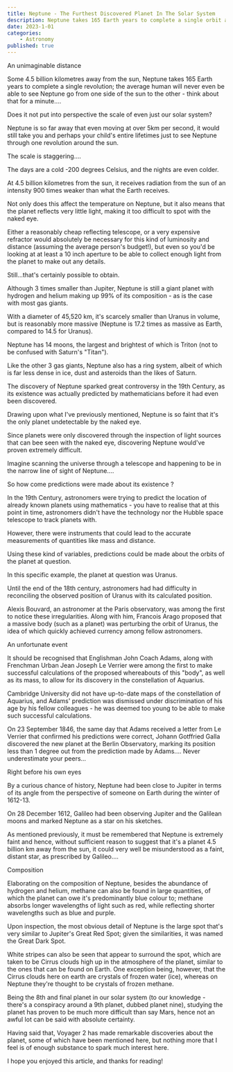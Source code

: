 ```yaml
---
title: Neptune - The Furthest Discovered Planet In The Solar System
description: Neptune takes 165 Earth years to complete a single orbit around the sun, and is completely unobservable from Earth with the naked eye. 
date: 2023-1-01
categories:
    - Astronomy
published: true
---
```



An unimaginable distance

Some 4.5 billion kilometres away from the sun, Neptune takes 165 Earth years to complete a single revolution; the average human will never even be able to see Neptune go from one side of the sun to the other - think about that for a minute....

Does it not put into perspective the scale of even just our solar system? 

Neptune is so far away that even moving at over 5km per second, it would still take you and perhaps your child's entire lifetimes just to see Neptune through one revolution around the sun.

The scale is staggering....

The days are a cold -200 degrees Celsius, and the nights are even colder. 

At 4.5 billion kilometres from the sun, it receives radiation from the sun of an intensity 900 times weaker than what the Earth receives. 

Not only does this affect the temperature on Neptune, but it also means that the planet reflects very little light, making it too difficult to spot with the naked eye. 

Either a reasonably cheap reflecting telescope, or a very expensive refractor would absolutely be necessary for this kind of luminosity and distance (assuming the average person's budget!), but even so you'd be looking at at least a 10 inch aperture to be able to collect enough light from the planet to make out any details.

Still...that's certainly possible to obtain. 

Although 3 times smaller than Jupiter, Neptune is still a giant planet with hydrogen and helium making up 99% of its composition - as is the case with most gas giants. 

With a diameter of 45,520 km, it's scarcely smaller than Uranus in volume, but is reasonably more massive (Neptune is 17.2 times as massive as Earth, compared to 14.5 for Uranus). 

Neptune has 14 moons, the largest and brightest of which is Triton (not to be confused with Saturn's "Titan").  

Like the other 3 gas giants, Neptune also has a ring system, albeit of which is far less dense in ice, dust and asteroids than the likes of Saturn. 


The discovery of Neptune sparked great controversy in the 19th Century, as its existence was actually predicted by mathematicians before it had even been discovered. 

Drawing upon what I've previously mentioned, Neptune is so faint that it's the only planet undetectable by the naked eye. 

Since planets were only discovered through the inspection of light sources that can bee seen with the naked eye, discovering Neptune would've proven extremely difficult. 

Imagine scanning the universe through a telescope and happening to be in the narrow line of sight of Neptune.... 

So how come predictions were made about its existence ?

In the 19th Century, astronomers were trying to predict the location of already known planets using mathematics - you have to realise that at this point in time, astronomers didn't have the technology nor the Hubble space telescope to track planets with. 

However, there were instruments that could lead to the accurate measurements of quantities like mass and distance. 

Using these kind of variables, predictions could be made about the orbits of the planet at question. 

In this specific example, the planet at question was Uranus. 

Until the end of the 18th century, astronomers had had difficulty in reconciling the observed position of Uranus with its calculated position. 

Alexis Bouvard, an astronomer at the Paris observatory, was among the first to notice these irregularities. Along with him, Francois Arago proposed that a massive body (such as a planet) was perturbing the orbit of Uranus, the idea of which quickly achieved currency among fellow astronomers.   

An unfortunate event

It should be recognised that Englishman John Coach Adams, along with Frenchman Urban Jean Joseph Le Verrier were among the first to make successful calculations of the proposed whereabouts of this "body", as well as its mass, to allow for its discovery in the constellation of Aquarius. 

Cambridge University did not have up-to-date maps of the constellation of Aquarius, and Adams' prediction was dismissed under discrimination of his age by his fellow colleagues - he was deemed too young to be able to make such successful calculations. 

On 23 September 1846, the same day that Adams received a letter from Le Verrier that confirmed his predictions were correct, Johann Gotffried Galla discovered the new planet at the Berlin Observatory, marking its position less than 1 degree out from the prediction made by Adams.... Never underestimate your peers...

Right before his own eyes

By a curious chance of history, Neptune had been close to Jupiter in terms of its angle from the perspective of someone on Earth during the winter of 1612-13. 

On 28 December 1612, Galileo had been observing Jupiter and the Galilean moons and marked Neptune as a star on his sketches. 

As mentioned previously, it must be remembered that Neptune is extremely faint and hence, without sufficient reason to suggest that it's a planet 4.5 billion km away from the sun, it could very well be misunderstood as a faint, distant star, as prescribed by Galileo.... 

Composition 

Elaborating on the composition of Neptune, besides the abundance of hydrogen and helium, methane can also be found in large quantities, of which the planet can owe it's predominantly blue colour to; methane absorbs longer wavelengths of light such as red, while reflecting shorter wavelengths such as blue and purple.  

Upon inspection, the most obvious detail of Neptune is the large spot that's very similar to Jupiter's Great Red Spot; given the similarities, it was named the Great Dark Spot. 

White stripes can also be seen that appear to surround the spot, which are taken to be Cirrus clouds high up in the atmosphere of the planet, similar to the ones that can be found on Earth. One exception being, however, that the Cirrus clouds here on earth are crystals of frozen water (ice), whereas on Neptune they're thought to be crystals of frozen methane. 

Being the 8th and final planet in our solar system (to our knowledge - there's a conspiracy around a 9th planet, dubbed planet nine), studying the planet has proven to be much more difficult than say Mars, hence not an awful lot can be said with absolute certainty. 

Having said that, Voyager 2 has made remarkable discoveries about the planet, some of which have been mentioned here, but nothing more that I feel is of enough substance to spark much interest here.

I hope you enjoyed this article, and thanks for reading!







 
